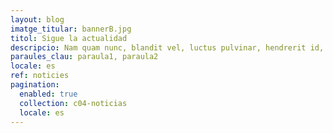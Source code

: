 ```yaml
---
layout: blog
imatge_titular: bannerB.jpg
titol: Sigue la actualidad
descripcio: Nam quam nunc, blandit vel, luctus pulvinar, hendrerit id, lorem.
paraules_clau: paraula1, paraula2
locale: es
ref: noticies
pagination:
  enabled: true
  collection: c04-noticias
  locale: es
---
```

